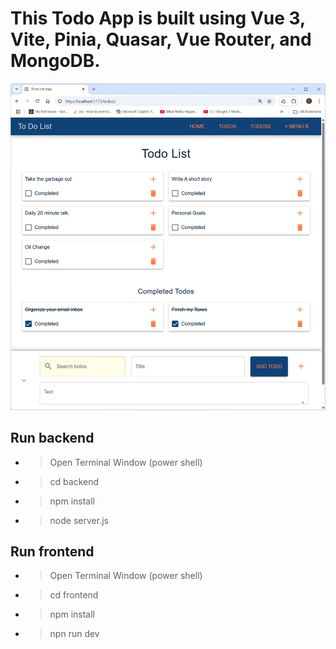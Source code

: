 # This Todo App is built using Vue 3, Vite, Pinia, Quasar, Vue Router, and MongoDB.

![Todo Application](Frontend/src/assets/TodoApplication.png)


## Run backend
- > Open Terminal Window (power shell)
- > cd backend
- > npm install
- > node server.js

## Run frontend
- > Open Terminal Window (power shell)
- > cd frontend
- > npm install
- > npn run dev